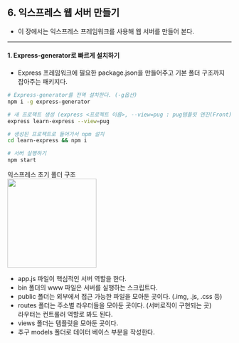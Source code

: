 ## 6. 익스프레스 웹 서버 만들기
- 이 장에서는 익스프레스 프레임워크를 사용해 웹 서버를 만들어 본다.
---

#### 1. Express-generator로 빠르게 설치하기
- Express 프레임워크에 필요한 package.json을 만들어주고 기본 폴더 구조까지 잡아주는 패키지다.
```bash
# Express-generator를 전역 설치한다. (-g옵션)
npm i -g express-generator

# 새 프로젝트 생성 (express <프로젝트 이름>, --view=pug : pug템플릿 엔진(Front) 사용)
express learn-express --view=pug

# 생성된 프로젝트로 들어가서 npm 설치
cd learn-express && npm i

# 서버 실행하기
npm start
```
익스프레스 초기 폴더 구조  
<img src="https://user-images.githubusercontent.com/26129338/89648781-b34fda80-d8fa-11ea-94be-7600f2fcb0b9.jpg" width="200">
- app.js 파일이 핵심적인 서버 역할을 한다.
- bin 폴더의 www 파일은 서버를 실행하는 스크립트다.
- public 폴더는 외부에서 접근 가능한 파일을 모아둔 곳이다. (.img, .js, .css 등)
- routes 폴더는 주소별 라우터들을 모아둔 곳이다. (서버로직이 구현되는 곳)  
라우터는 컨트롤러 역할로 봐도 된다.
- views 폴더는 템플릿을 모아둔 곳이다.
- 추구 models 폴더로 데이터 베이스 부분을 작성한다.